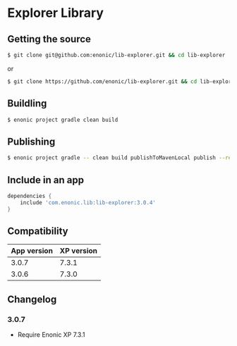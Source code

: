 # Explorer Library

## Getting the source

```sh
$ git clone git@github.com:enonic/lib-explorer.git && cd lib-explorer
```

or

```sh
$ git clone https://github.com/enonic/lib-explorer.git && cd lib-explorer
```

## Buildling

```sh
$ enonic project gradle clean build
```

## Publishing

```sh
$ enonic project gradle -- clean build publishToMavenLocal publish --refresh-dependencies
```


## Include in an app

```build.gradle
dependencies {
	include 'com.enonic.lib:lib-explorer:3.0.4'
}
```

## Compatibility

| App version | XP version |
| ----------- | ---------- |
| 3.0.7 | 7.3.1 |
| 3.0.6 | 7.3.0 |

## Changelog

### 3.0.7

* Require Enonic XP 7.3.1
